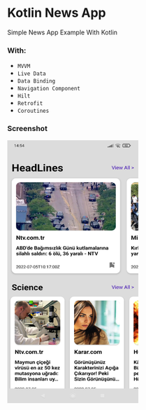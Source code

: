 # Kotlin News App
 
Simple News App Example With Kotlin

### With:
- `MVVM`
- `Live Data`
- `Data Binding`
- `Navigation Component`
- `Hilt`
- `Retrofit`
- `Coroutines`

### Screenshot

 <img alt="appImage" width="300" height="600" src="assets/newsApp.jpg"> </img>

